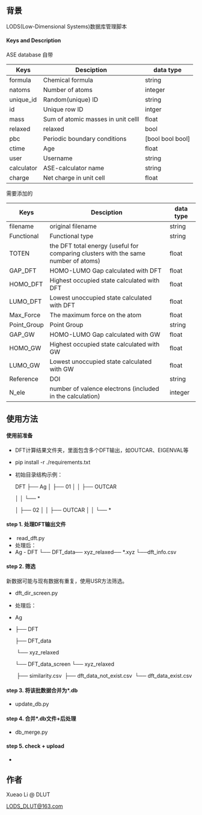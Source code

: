## 背景

LODS(Low-Dimensional Systems)数据库管理脚本

#### Keys and Description

ASE database 自带

| Keys       | Desciption                         | data type        |
| ---------- | ---------------------------------- | ---------------- |
| formula    | Chemical formula                   | string           |
| natoms     | Number of atoms                    | integer          |
| unique_id  | Random(unique) ID                  | string           |
| id         | Unique row ID                      | intger           |
| mass       | Sum of atomic masses in unit celll | float            |
| relaxed    | relaxed                            | bool             |
| pbc        | Periodic boundary conditions       | [bool bool bool] |
| ctime      | Age                                | float            |
| user       | Username                           | string           |
| calculator | ASE-calculator name                | string           |
| charge     | Net charge in unit cell            | float            |

需要添加的

| Keys        | Desciption                                                   | data type |
| ----------- | ------------------------------------------------------------ | --------- |
| filename    | original filename                                            | string    |
| Functional  | Functional type                                              | string    |
| TOTEN       | the DFT total energy (useful for comparing clusters with the same number of atoms) | float     |
| GAP_DFT     | HOMO-LUMO Gap calculated with DFT                            | float     |
| HOMO_DFT    | Highest occupied state calculated with DFT                   | float     |
| LUMO_DFT    | Lowest unoccupied state calculated with DFT                  | float     |
| Max_Force   | The maximum force on the atom                                | float     |
| Point_Group | Point Group                                                  | string    |
| GAP_GW      | HOMO-LUMO Gap calculated with GW                             | float     |
| HOMO_GW     | Highest occupied state calculated with GW                    | float     |
| LUMO_GW     | Lowest unoccupied state calculated with GW                   | float     |
| Reference   | DOI                                                          | string    |
| N_ele       | number of valence electrons (included in the calculation)    | integer   |



## 使用方法

#### 使用前准备

- DFT计算结果文件夹，里面包含多个DFT输出，如OUTCAR、EIGENVAL等

- pip install -r ./requirements.txt

- 初始目录结构示例：

  DFT
  ├── Ag
  │   ├── 01
  │   │   ├── OUTCAR

  │   │   └── *

  │   ├── 02
  │   │   ├── OUTCAR
  │   │   └── *

#### step 1. 处理DFT输出文件

- ​	read_dft.py
- 处理后：
- Ag - DFT
     └── DFT_data──  xyz_relaxed──  *.xyz
              └──dft_info.csv

#### step 2. 筛选

新数据可能与现有数据有重复，使用USR方法筛选。

- dft_dir_screen.py

- 处理后：

- Ag

- ├── DFT

  ├── DFT_data

  ​    └── xyz_relaxed

  └── DFT_data_screen
      └── xyz_relaxed

  ​        ├── similarity.csv
  ​        ├── dft_data_not_exist.csv
  ​        └── dft_data_exist.csv

  

#### step 3. 将该批数据合并为*.db

- update_db.py

  

#### step 4. 合并*.db文件+后处理

- db_merge.py

  

#### step 5. check + upload

- 

## 作者

Xueao Li @ DLUT

LODS_DLUT@163.com

